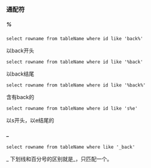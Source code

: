 ### **通配符**

##### %

```
select rowname from tableName where id like 'back%'
```

 以back开头

```
select rowname from tableName where id like '%back'
```

 以back结尾

```
select rowname from tableName where id like '%back%'
```

 含有back的

```
select rowname from tableName where id like 's%e'
```

 以s开头，以e结尾的

#### **_**

```
select rowname from tableName where like '_back'
```

 _  下划线和百分号的区别就是_，只匹配一个。

